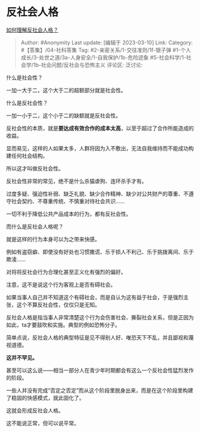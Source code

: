 # 反社会人格
[如何理解反社会人格？](https://www.zhihu.com/question/30879612/answer/2927680454)

> Author: #Anonymity
> Last update: [编辑于 2023-03-10]
> Link:
> Category: #【答集】/04-社科答集
> Tag: #2-亲密关系/1-交往准则/1f-银子弹 #1-个人成长/3-处世之道/3a-人身安全/1-自我保护/1b-危险迹象 #5-社会科学/1-社会学/1b-社会问题/反社会与恐怖主义
> 评论区:
> 泛讨论:

什么是社会性？

一加一大于二，这个大于二的超额部分就是社会性。

什么是反社会性？

一加一小于二，这个小于二的缺额就是反社会性。

反社会性的本质，就是**要达成有效合作的成本太高**，以至于超过了合作所能造成的收益。

显而易见，这样的人如果太多，人群将因为入不敷出，无法自我维持而不能成功构建任何社会结构。

所以这才叫做反社会性。

反社会性非常的常见，绝不是什么杀猫虐狗、连环杀手才有。

过度多疑、强迫性补弱、缺乏礼貌、缺少合作精神、缺少对公共财产的尊重、不遵守社会契约、不尊重传统、不慎重对待社会共识……

一切不利于降低公共产品成本的行为，都有反社会性。

而什么是反社会人格呢？

就是这样的行为本身可以为之带来快感。

例如有盗窃癖、即使没有好处也习惯撒谎、乐于损人不利己、乐于挑拨离间、乐于欺凌……

对将将反社会行为合理化甚至正义化有强烈的偏好。

注意，这不是说这个行为客观上是否有碍社会。

如果当事人自己并不知道这个有碍社会，而是自认为这有益于社会，于是强烈主张，这个不算反社会性，仅仅只是无知。

反社会人格是指当事人非常清楚这个行为会伤害社会、撕裂社会关系，但是正因为如此，ta才要鼓吹和实施。典型的例如恐怖分子。

简单点说，反社会人格的典型特征是见不得别人好、唯恐天下不乱，并且鄙视和蔑视道德。

**这并不罕见。**

甚至可以这么说——相当一部分人在青少年时期都会有这么一个反社会性猛烈发作的阶段。

一些人并没有完成“否定之否定”而从这个阶段里脱身出来，而是在这个阶段里构建了稳固的快感模式，就此固化了。

这就会形成反社会人格。

这不能说正常，但可以说平常。
